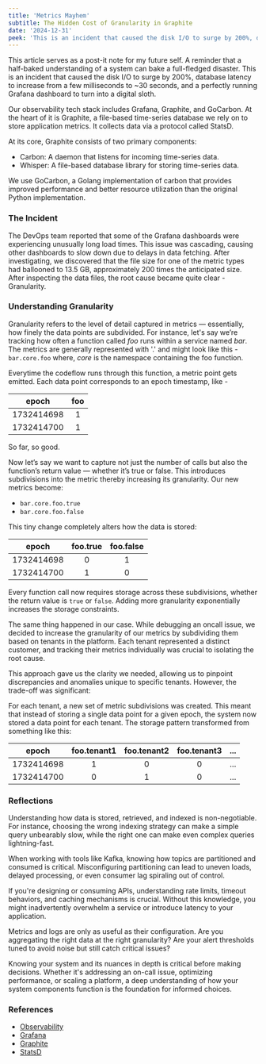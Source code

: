 ```yaml
---
title: 'Metrics Mayhem'
subtitle: The Hidden Cost of Granularity in Graphite
date: '2024-12-31'
peek: 'This is an incident that caused the disk I/O to surge by 200%, database latency to increase from a few milliseconds to ~30 seconds, and a perfectly running Grafana dashboard to turn into a digital sloth on sedatives...'
---
```


This article serves as a post-it note for my future self. A reminder that a half-baked understanding of a system can bake a full-fledged disaster. This is an incident that caused the disk I/O to surge by 200%, database latency to increase from a few milliseconds to ~30 seconds, and a perfectly running Grafana dashboard to turn into a digital sloth.

Our observability tech stack includes Grafana, Graphite, and GoCarbon. 
At the heart of it is Graphite, a file-based time-series database we
rely on to store application metrics. It collects data
via a protocol called StatsD.

At its core, Graphite consists of two primary components:
- Carbon: A daemon that listens for incoming time-series data.
- Whisper: A file-based database library for storing time-series data.

We use GoCarbon, a Golang implementation of carbon that provides improved performance and better resource utilization than the original Python implementation. 


### The Incident
The DevOps team reported that some of the Grafana dashboards were experiencing unusually long load times. This issue was cascading, causing other dashboards to slow down due to delays in data fetching. After investigating, we discovered that the file size for one of the metric types had ballooned to 13.5 GB, approximately 200 times the anticipated size.
After inspecting the data files, the root cause became quite clear - Granularity.

### Understanding Granularity
Granularity refers to the level of detail captured in metrics — essentially, how finely the data points are subdivided. For instance, let's say we’re tracking how often a function called *foo* runs within a
service named *bar*. The metrics are generally represented with '.' and might look like this - `bar.core.foo` 
where, *core* is the namespace containing the foo function. 

Everytime the codeflow runs through this function, a metric point gets emitted. Each data point corresponds to an epoch timestamp, like -

 |epoch |foo|
|:------:|:------:|
  | 1732414698 |     1|
  | 1732414700 |     1 |

So far, so good.

Now let’s say we want to capture not just the number of calls but also the function’s return value — whether it’s true or false. This introduces subdivisions into the metric thereby increasing its granularity. Our new metrics become:
- `bar.core.foo.true`
- `bar.core.foo.false`

This tiny change completely alters how the data is stored:

  |epoch | foo.true | foo.false |
  |:------:|:------:|:------:|
  | 1732414698 |    0 |  1 |
  | 1732414700 |      1 |  0 |

Every function call now requires storage across these subdivisions, whether the return value is `true` or `false`. Adding more granularity exponentially increases the storage constraints. 

The same thing happened in our case. 
While debugging an oncall issue, we decided to increase the granularity of our metrics by subdividing them based on tenants in the platform. Each tenant represented a distinct customer, and tracking their metrics individually was crucial to isolating the root cause.

This approach gave us the clarity we needed, allowing us to pinpoint discrepancies and anomalies unique to specific tenants. However, the trade-off was significant:

For each tenant, a new set of metric subdivisions was created. This meant that instead of storing a single data point for a given epoch, the system now stored a data point for each tenant. The storage pattern transformed from something like this:

| epoch	| foo.tenant1 |foo.tenant2	| foo.tenant3 | ...|
|:----:|:----:|:----:|:----:|:----:|
|1732414698	| 1 | 0 | 0|...|
|1732414700	| 0	| 1	| 0|...|

### Reflections 
Understanding how data is stored, retrieved, and indexed is non-negotiable. For instance, choosing the wrong indexing strategy can make a simple query unbearably slow, while the right one can make even complex queries lightning-fast.

When working with tools like Kafka, knowing how topics are partitioned and consumed is critical. Misconfiguring partitioning can lead to uneven loads, delayed processing, or even consumer lag spiraling out of control.

If you're designing or consuming APIs, understanding rate limits, timeout behaviors, and caching mechanisms is crucial. Without this knowledge, you might inadvertently overwhelm a service or introduce latency to your application.

Metrics and logs are only as useful as their configuration. Are you aggregating the right data at the right granularity? Are your alert thresholds tuned to avoid noise but still catch critical issues?

Knowing your system and its nuances in depth is critical before making decisions. Whether it's addressing an on-call issue, optimizing performance, or scaling a platform, a deep understanding of how your system components function is the foundation for informed choices.

### References
- [Observability](https://newrelic.com/blog/best-practices/what-is-observability)
- [Grafana](https://grafana.com/)
- [Graphite](https://graphite.readthedocs.io/en/latest/overview.html)
- [StatsD](https://www.datadoghq.com/blog/statsd/)

